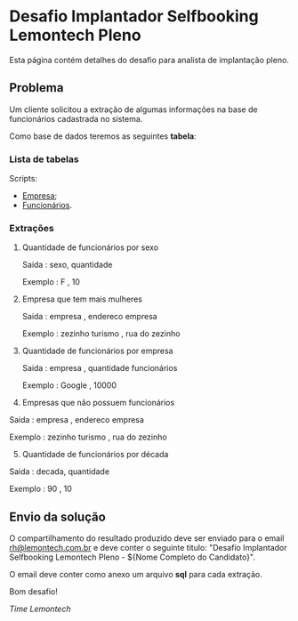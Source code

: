 Desafio Implantador Selfbooking Lemontech Pleno
======================================

Esta página contém detalhes do desafio para analista de implantação pleno.

## Problema

Um cliente solicitou a extração de algumas informações na base de funcionários cadastrada no sistema.

Como base de dados teremos as seguintes <b>tabela</b>:

### Lista de tabelas

Scripts:

* <a href="https://github.com/caiooliveiraeti/desafio-impl-pleno/blob/master/empresa.sql" target="_blank">Empresa</a>;
* <a href="https://github.com/caiooliveiraeti/desafio-impl-pleno/blob/master/funcionario.sql" target="_blank">Funcionários</a>.

### Extrações

1. Quantidade de funcionários por sexo

	Saida	  : sexo,	quantidade

	Exemplo	: F   ,	10

2. Empresa que tem mais mulheres

	Saida	  : empresa         ,	endereco empresa

	Exemplo	: zezinho turismo ,	rua do zezinho

3. Quantidade de funcionários por empresa

	Saida	  : empresa , quantidade funcionários

	Exemplo	: Google  ,	10000

4. Empresas que não possuem funcionários

  Saida	  : empresa         ,	endereco empresa

  Exemplo	: zezinho turismo ,	rua do zezinho

5. Quantidade de funcionários por década

  Saida	  : decada,	quantidade

  Exemplo	: 90    ,	10

## Envio da solução

O compartilhamento do resultado produzido deve ser enviado para o email <a href="mailto:rh@lemontech.com.br" target="_blank">rh@lemontech.com.br</a> e deve conter o seguinte titulo: "Desafio Implantador Selfbooking Lemontech Pleno - ${Nome Completo do Candidato}".

O email deve conter como anexo um arquivo <b>sql</b> para cada extração.

Bom desafio!

*Time Lemontech*
